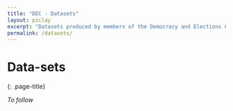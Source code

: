 ```yaml
---
title: "DEC - Datasets"
layout: piclay
excerpt: "Datasets produced by members of the Democracy and Elections Centre @ RHUL"
permalink: /datasets/
---
```


# Data-sets
{: .page-title}

*To follow*
